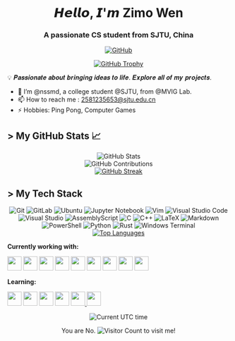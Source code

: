 <h1 align="center">𝙃𝙚𝙡𝙡𝙤, 𝙄'𝙢 Zimo Wen</h1>
<h3 align="center">A passionate CS student from SJTU, China</h3>

<div align="center">
  <a href="https://github.com/nssmd">
    <img src="https://img.shields.io/badge/-@nssmd-%23181717?style=flat-square&logo=github" alt="GitHub">
  </a>
</div>

<p align="center">
  <a href="https://github.com/ryo-ma/github-profile-trophy">
    <img src="https://github-profile-trophy.vercel.app/?username=nssmd&theme=onedark&column=4&margin-w=15&margin-h=15&no-frame=true&rank=-?," alt="GitHub Trophy">
  </a>
</p>


💡 𝑷𝒂𝒔𝒔𝒊𝒐𝒏𝒂𝒕𝒆 𝒂𝒃𝒐𝒖𝒕 𝒃𝒓𝒊𝒏𝒈𝒊𝒏𝒈 𝒊𝒅𝒆𝒂𝒔 𝒕𝒐 𝒍𝒊𝒇𝒆. 𝑬𝒙𝒑𝒍𝒐𝒓𝒆 𝒂𝒍𝒍 𝒐𝒇 𝒎𝒚 𝒑𝒓𝒐𝒋𝒆𝒄𝒕𝒔.

- 👋 I’m @nssmd, a college student @SJTU, from @MVIG Lab.
- 📫 How to reach me : [2581235653@sjtu.edu.cn](2581235653@sjtu.edu.cn)
- ⚡ Hobbies: Ping Pong, Computer Games



## > My GitHub Stats 📈

<p align="center">
  <div align="center">
    <img src="https://github-readme-stats.vercel.app/api?username=nssmd&show_icons=true&theme=cobalt&count_private=true&card_width=495" alt="GitHub Stats">
  </div>
  <div align="center">
    <img src="https://github-contributor-stats.vercel.app/api?username=nssmd&hide_contributor_rank=false&combine_all_yearly_contributions=true&limit=4&order_by=stars&&theme=synthwave" alt="GitHub Contributions">
  </div>
  <div align="center">
    <a href="https://git.io/streak-stats">
      <img src="https://streak-stats.demolab.com?user=nssmd&theme=vue-dark" alt="GitHub Streak">
    </a>
  </div>
</p>





## > My Tech Stack

<div align="center">
  <img src="https://img.shields.io/badge/-Git-%23F05032?style=flat-square&logo=git&logoColor=%23ffffff" alt="Git">
  <img src="https://img.shields.io/badge/-GitLab-FCA121?style=flat-square&logo=gitlab" alt="GitLab">
  <img src="https://img.shields.io/badge/Ubuntu-E95420?style=for-the-badge&logo=ubuntu&logoColor=white" alt="Ubuntu">
  <img src="https://img.shields.io/badge/jupyter-%23FA0F00.svg?style=for-the-badge&logo=jupyter&logoColor=white" alt="Jupyter Notebook">
  <img src="https://img.shields.io/badge/VIM-%2311AB00.svg?style=for-the-badge&logo=vim&logoColor=white" alt="Vim">
  <img src="https://img.shields.io/badge/Visual%20Studio%20Code-0078d7.svg?style=for-the-badge&logo=visual-studio-code&logoColor=white" alt="Visual Studio Code">
  <img src="https://img.shields.io/badge/Visual%20Studio-5C2D91.svg?style=for-the-badge&logo=visual-studio&logoColor=white" alt="Visual Studio">
  <img src="https://img.shields.io/badge/assembly%20script-%23000000.svg?style=for-the-badge&logo=assemblyscript&logoColor=white" alt="AssemblyScript">
  <img src="https://img.shields.io/badge/c-%2300599C.svg?style=for-the-badge&logo=c&logoColor=white" alt="C">
  <img src="https://img.shields.io/badge/c++-%2300599C.svg?style=for-the-badge&logo=c%2B%2B&logoColor=white" alt="C++">
  <img src="https://img.shields.io/badge/latex-%23008080.svg?style=for-the-badge&logo=latex&logoColor=white" alt="LaTeX">
  <img src="https://img.shields.io/badge/markdown-%23000000.svg?style=for-the-badge&logo=markdown&logoColor=white" alt="Markdown">
  <img src="https://img.shields.io/badge/PowerShell-%235391FE.svg?style=for-the-badge&logo=powershell&logoColor=white" alt="PowerShell">
  <img src="https://img.shields.io/badge/python-3670A0?style=for-the-badge&logo=python&logoColor=ffdd54" alt="Python">
  <img src="https://img.shields.io/badge/rust-%23000000.svg?style=for-the-badge&logo=rust&logoColor=white" alt="Rust">
  <img src="https://img.shields.io/badge/Windows%20Terminal-%234D4D4D.svg?style=for-the-badge&logo=windows-terminal&logoColor=white" alt="Windows Terminal">
</div>

<div align="center">
  <a href="https://github.com/anuraghazra/github-readme-stats">
    <img src="https://github-readme-stats.vercel.app/api/top-langs/?username=nssmd&layout=compact&theme=cobalt" alt="Top Languages">
  </a>
</div>

**Currently working with:**

<a href="https://www.python.org/" title="Python"><img height="32" width="32" src="https://cdn.jsdelivr.net/npm/simple-icons@v13/icons/python.svg" /></a>
<a href="https://git-scm.com/" title="Git"><img height="32" width="32" src="https://cdn.jsdelivr.net/npm/simple-icons@v13/icons/git.svg" /></a>
<a href="https://www.docker.com/" title="Docker"><img height="32" width="32" src="https://cdn.jsdelivr.net/npm/simple-icons@v13/icons/docker.svg" /></a>
<a href="https://github.com/" title="GitHub"><img height="32" width="32" src="https://cdn.jsdelivr.net/npm/simple-icons@v13/icons/github.svg" /></a>
<a href="https://gitlab.com/" title="GitLab"><img height="32" width="32" src="https://cdn.jsdelivr.net/npm/simple-icons@v13/icons/gitlab.svg" /></a>
<a href="https://cplusplus.com/" title="C"><img height="32" width="32" src="https://cdn.jsdelivr.net/npm/simple-icons@v13/icons/c.svg" /></a>
<a href="https://cplusplus.com/" title="C++"><img height="32" width="32" src="https://cdn.jsdelivr.net/npm/simple-icons@v13/icons/cplusplus.svg" /></a>
<a href="https://chatgpt.com/" title="GitLab"><img height="32" width="32" src="https://cdn.jsdelivr.net/npm/simple-icons@v13/icons/openai.svg" /></a>
<a href="https://www.adobe.com/" title="Adobe"><img height="32" width="32" src="https://cdn.jsdelivr.net/npm/simple-icons@v13/icons/adobe.svg" /></a>

**Learning:**


<a href="https://www.pytorch.org/" title="Pytorch"><img height="32" width="32" src="https://cdn.jsdelivr.net/npm/simple-icons@v13/icons/pytorch.svg" /></a>
<a href="https://robotics.org/" title="Robot Learning"><img height="32" width="32" src="https://cdn.jsdelivr.net/npm/simple-icons@v13/icons/ros.svg" /></a>
<a href="https://www.blender.org/" title="3D Generation"><img height="32" width="32" src="https://cdn.jsdelivr.net/npm/simple-icons@v13/icons/blender.svg" /></a>
<a href="https://www.openstreetmap.org/" title="Spatiotemporal Data Mining"><img height="32" width="32" src="https://cdn.jsdelivr.net/npm/simple-icons@v13/icons/openstreetmap.svg" /></a>
<a href="https://huggingface.co/" title="Large Models">
    <img height="32" width="32" src="https://cdn.jsdelivr.net/npm/simple-icons@v13/icons/huggingface.svg" />
</a>
<a href="https://openai.com/" title="Reinforcement Learning">
    <img height="32" width="32" src="https://cdn.jsdelivr.net/npm/simple-icons@v13/icons/openai.svg" />
</a>




<div align="center">
  <p>
    <img src="https://jojoee.jojoee.com/api/utcnowgif?utcnow" alt="Current UTC time">
  </p>
  <p>
    You are No. 
    <img src="https://profile-counter.glitch.me/nssmd/count.svg" alt="Visitor Count"> to visit me!
  </p>
</div>
